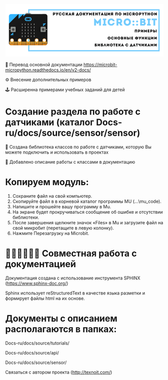 ![Документация](head.png)

:page_with_curl:	Перевод основной документации https://microbit-micropython.readthedocs.io/en/v2-docs/ 

:gear: Внесение дополнительных примеров

:joystick: Расширенна примерами учебных заданий для детей

# Создание раздела по работе с датчиками (каталог Docs-ru/docs/source/sensor/sensor)

:loudspeaker: Создана библиотека классов по работе с датчиками, которую Вы можете подключить и использовать в проектах

:blue_book: Добавлено описание работы с классами в документацию

# Копируем модуль:
1) Сохраните файл на свой компьютер.
2) Скопируйте файл в в корневой каталог программы MU (...\mu_code\).
4) Напишите и прошейте вашу программу в Мu.
5) На экране будет прокручиваться сообщение об ошибке и отсутствии библиотеки.
6) После завершения щелкните значок «Files» в Mu и загрузите файл на свой микробит (перетащите в левую колонку).
7) Нажмите Перезагрузку на Microbit.

# :frowning_man::frowning_man::frowning_man: Совместная работа с документацией
Документация создана с использование инструмента SPHINX (https://www.sphinx-doc.org/)

Sphinx использует reStructuredText в качестве языка разметки и формирует файлы html на их основе.

# Документы с описанием располагаются в папках: 

Docs-ru/docs/source/tutorials/

Docs-ru/docs/source/api/

Docs-ru/docs/source/sensor/


Связаться с автором проекта (http://texnoit.com/)
